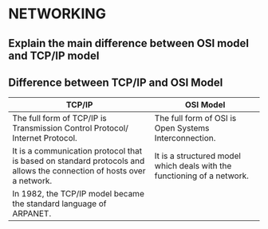 # NETWORKING
## Explain the main difference between OSI model and TCP/IP model
## Difference  between TCP/IP and OSI Model

| TCP/IP  | OSI Model |
| ------------- | ------------- |
| The full form of TCP/IP is Transmission Control Protocol/ Internet Protocol.  | The full form of OSI is Open Systems Interconnection.  |
| It is a communication protocol that is based on standard protocols and allows the connection of hosts over a network. | It is a structured model which deals with   the functioning of a network.  |
|In 1982, the TCP/IP model became the standard language of ARPANET.|